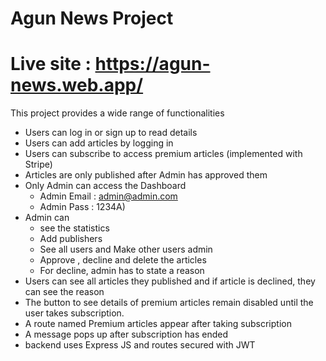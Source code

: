 # Agun News Project

# Live site :  https://agun-news.web.app/

This project provides a wide range of functionalities

* Users can log in or sign up to read details
* Users can add articles by logging in
* Users can subscribe to access premium articles (implemented with Stripe)
* Articles are only published after Admin has approved them
* Only Admin can access the Dashboard
    * Admin Email : admin@admin.com
    * Admin Pass : 1234A)
* Admin can 
    * see the statistics 
    * Add publishers
    * See all users and Make other users admin
    * Approve , decline and delete the articles
    * For decline, admin has to state a reason
* Users can see all articles they published and if article is declined, they can see the reason
* The button to see details of premium articles remain disabled until the user takes subscription. 
* A route named Premium articles appear after taking subscription
* A message pops up after subscription has ended
* backend uses Express JS and routes secured with JWT
